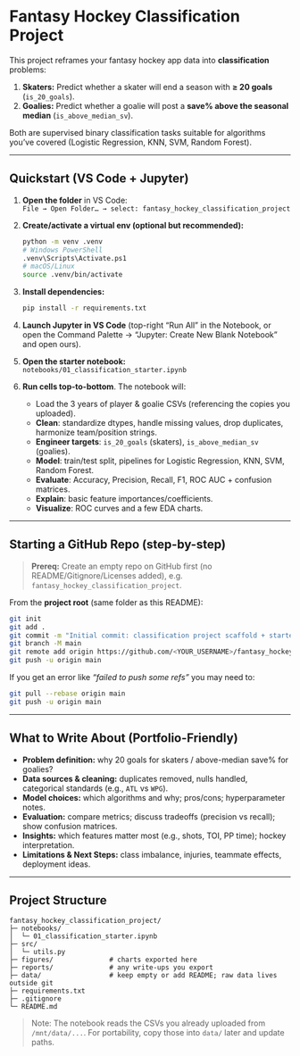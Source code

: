 # Fantasy Hockey Classification Project

This project reframes your fantasy hockey app data into **classification** problems:

1. **Skaters:** Predict whether a skater will end a season with **≥ 20 goals** (`is_20_goals`).
2. **Goalies:** Predict whether a goalie will post a **save% above the seasonal median** (`is_above_median_sv`).
   
Both are supervised binary classification tasks suitable for algorithms you’ve covered (Logistic Regression, KNN, SVM, Random Forest).

---

## Quickstart (VS Code + Jupyter)

1. **Open the folder** in VS Code:  
   `File → Open Folder… → select: fantasy_hockey_classification_project`

2. **Create/activate a virtual env (optional but recommended):**
   ```bash
   python -m venv .venv
   # Windows PowerShell
   .venv\Scripts\Activate.ps1
   # macOS/Linux
   source .venv/bin/activate
   ```

3. **Install dependencies:**
   ```bash
   pip install -r requirements.txt
   ```

4. **Launch Jupyter in VS Code** (top-right “Run All” in the Notebook, or open the Command Palette → “Jupyter: Create New Blank Notebook” and open ours).

5. **Open the starter notebook:**  
   `notebooks/01_classification_starter.ipynb`

6. **Run cells top-to-bottom**. The notebook will:
   - Load the 3 years of player & goalie CSVs (referencing the copies you uploaded).
   - **Clean**: standardize dtypes, handle missing values, drop duplicates, harmonize team/position strings.
   - **Engineer targets**: `is_20_goals` (skaters), `is_above_median_sv` (goalies).
   - **Model**: train/test split, pipelines for Logistic Regression, KNN, SVM, Random Forest.
   - **Evaluate**: Accuracy, Precision, Recall, F1, ROC AUC + confusion matrices.
   - **Explain**: basic feature importances/coefficients.
   - **Visualize**: ROC curves and a few EDA charts.

---

## Starting a GitHub Repo (step-by-step)

> **Prereq:** Create an empty repo on GitHub first (no README/Gitignore/Licenses added), e.g. `fantasy_hockey_classification_project`.

From the **project root** (same folder as this README):

```bash
git init
git add .
git commit -m "Initial commit: classification project scaffold + starter notebook"
git branch -M main
git remote add origin https://github.com/<YOUR_USERNAME>/fantasy_hockey_classification_project.git
git push -u origin main
```

If you get an error like *“failed to push some refs”* you may need to:
```bash
git pull --rebase origin main
git push -u origin main
```

---

## What to Write About (Portfolio-Friendly)

- **Problem definition:** why 20 goals for skaters / above-median save% for goalies?
- **Data sources & cleaning:** duplicates removed, nulls handled, categorical standards (e.g., `ATL` vs `WPG`).
- **Model choices:** which algorithms and why; pros/cons; hyperparameter notes.
- **Evaluation:** compare metrics; discuss tradeoffs (precision vs recall); show confusion matrices.
- **Insights:** which features matter most (e.g., shots, TOI, PP time); hockey interpretation.
- **Limitations & Next Steps:** class imbalance, injuries, teammate effects, deployment ideas.

---

## Project Structure

```
fantasy_hockey_classification_project/
├─ notebooks/
│  └─ 01_classification_starter.ipynb
├─ src/
│  └─ utils.py
├─ figures/              # charts exported here
├─ reports/              # any write-ups you export
├─ data/                 # keep empty or add README; raw data lives outside git
├─ requirements.txt
├─ .gitignore
└─ README.md
```

> Note: The notebook reads the CSVs you already uploaded from `/mnt/data/...`. For portability, copy those into `data/` later and update paths.
